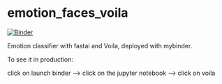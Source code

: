 # emotion_faces_voila

[![Binder](https://mybinder.org/badge_logo.svg)](https://mybinder.org/v2/gh/enricodata/emotion-faces/e433c07dfcc6cc80aacf6799f0a1d99479b6bd43)

Emotion classifier with fastai and Voila, deployed with mybinder.

To see it in production:

click on launch binder --> click on the jupyter notebook --> click on voila
